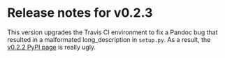 # Release notes for v0.2.3

This version upgrades the Travis CI environment to fix a Pandoc bug
that resulted in a malformated long_description in `setup.py`. As
a result, the [v0.2.2 PyPI page](https://pypi.org/project/hetio/0.2.2/)
is really ugly.
